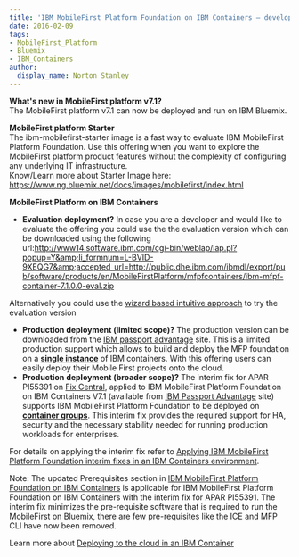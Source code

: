```yaml
---
title: 'IBM MobileFirst Platform Foundation on IBM Containers – development, production workloads'
date: 2016-02-09
tags:
- MobileFirst_Platform
- Bluemix
- IBM_Containers
author:
  display_name: Norton Stanley
---
```


**What's new in MobileFirst platform v7.1?**  
The MobileFirst platform v7.1 can now be deployed and run on IBM Bluemix.

**MobileFirst platform Starter**  
The ibm-mobilefirst-starter image is a fast way to evaluate IBM MobileFirst Platform Foundation. Use this offering when you want to explore the MobileFirst platform product features without the complexity of configuring any underlying IT infrastructure.  
Know/Learn more about Starter Image here: <a href="https://www.ng.bluemix.net/docs/images/mobilefirst/index.html" target="_blank">https://www.ng.bluemix.net/docs/images/mobilefirst/index.html</a>

**MobileFirst Platform on IBM Containers**

* **Evaluation deployment?**
In case you are a developer and would like to evaluate the offering you could use the the evaluation version which can be downloaded using the following url:<a href="http://www14.software.ibm.com/cgi-bin/weblap/lap.pl?popup=Y&amp;li_formnum=L-BVID-9XEQG7&amp;accepted_url=http://public.dhe.ibm.com/ibmdl/export/pub/software/products/en/MobileFirstPlatform/mfpfcontainers/ibm-mfpf-container-7.1.0.0-eval.zip">http://www14.software.ibm.com/cgi-bin/weblap/lap.pl?popup=Y&amp;li_formnum=L-BVID-9XEQG7&amp;accepted_url=http://public.dhe.ibm.com/ibmdl/export/pub/software/products/en/MobileFirstPlatform/mfpfcontainers/ibm-mfpf-container-7.1.0.0-eval.zip</a>

Alternatively you could use the <a href="https://developer.ibm.com/mobilefirstplatform/2015/10/02/ibm-mobilefirst-platform-foundation-containers-app/">wizard based intuitive approach</a> to try the evaluation version
* **Production deployment (limited scope)?**
The production version can be downloaded from the <a href="https://www-01.ibm.com/software/passportadvantage/">IBM passport advantage</a> site.
This is a limited production support which allows to build and deploy the MFP foundation on a **<u>single instance</u>** of IBM containers. With this offering users can easily deploy their Mobile First projects onto the cloud.
* **Production deployment (broader scope)?**
The interim fix for APAR PI55391 on <a href="http://www-933.ibm.com/support/fixcentral/swg/selectFixes?parent=ibm~Other%2Bsoftware&amp;product=ibm/Other+software/IBM+MobileFirst+Platform+Foundation&amp;release=7.1.0.0&amp;platform=All&amp;function=aparId&amp;apars=PI55391">Fix Central</a>, applied to IBM MobileFirst Platform Foundation on IBM Containers V7.1 (available from <a href="https://www-01.ibm.com/software/passportadvantage/">IBM Passport Advantage</a> site) supports IBM MobileFirst Platform Foundation to be deployed on **<u>container groups</u>**. This interim fix provides the required support for HA, security and the necessary stability needed for running production workloads for enterprises.

For details on applying the interim fix refer to <a href="https://www-01.ibm.com/support/knowledgecenter/SSHS8R_7.1.0/com.ibm.worklight.deploy.doc/deploy/t_apply_interim_fix.dita?lang=en">Applying IBM MobileFirst Platform Foundation interim fixes in an IBM Containers environment</a>.

Note: The updated Prerequisites section in <a href="https://www-01.ibm.com/support/knowledgecenter/SSHS8R_7.1.0/com.ibm.worklight.deploy.doc/deploy/c_advanced_user_container.html%23prereq?lang=en">IBM MobileFirst Platform Foundation on IBM Containers</a> is applicable for IBM MobileFirst Platform Foundation on IBM Containers with the interim fix for APAR PI55391. The interim fix minimizes the pre-requisite software that is required to run the MobileFirst on Bluemix, there are few pre-requisites like the ICE and MFP CLI have now been removed.

Learn more about <a href="https://www-01.ibm.com/support/knowledgecenter/SSHS8R_7.1.0/com.ibm.worklight.deploy.doc/deploy/c_deploy_cloud_container.html?lang=en-us">Deploying to the cloud in an IBM Container</a>